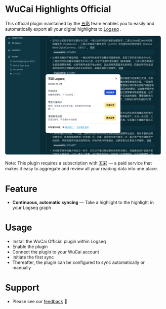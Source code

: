 # WuCai Highlights Official
This official plugin maintained by the [五彩](https://doc.wucai.site/) team enables you to easily and automatically export all your digital highlights to [Logseq](https://logseq.com/) .

![](screens/wucai-logseq.png)

Note: This plugin requires a subscription with [五彩](https://doc.wucai.site/) — a paid service that makes it easy to aggregate and review all your reading data into one place.

# Feature
* **Continuous, automatic syncing** — Take a highlight to the highlight in your Logseq graph

# Usage
* Install the WuCai Official plugin within Logseq
* Enable the plugin
* Connect the plugin to your WuCai account
* Initiate the first sync
* Thereafter, the plugin can be configured to sync automatically or manually

# Support
* Please see our [feedback](https://www.dotalk.cn/s/3F) 🙂